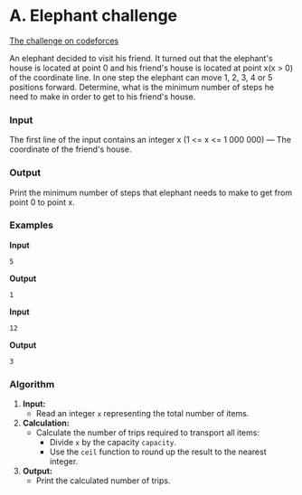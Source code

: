# A. Elephant challenge

[The challenge on codeforces](https://codeforces.com/problemset/problem/617/A)

An elephant decided to visit his friend. It turned out that the elephant's house is located at point 0 and his friend's house is located at point x(x > 0) of the coordinate line. In one step the elephant can move 1, 2, 3, 4 or 5 positions forward. Determine, what is the minimum number of steps he need to make in order to get to his friend's house.

### Input

The first line of the input contains an integer x (1 <= x <= 1 000 000) — The coordinate of the friend's house.

### Output

Print the minimum number of steps that elephant needs to make to get from point 0 to point x.

### Examples


**Input** 

```plaintext
5
```

**Output** 

```plaintext
1
```

**Input** 

```plaintext
12
```

**Output** 

```plaintext
3
```

### Algorithm

1. **Input:**
    - Read an integer `x` representing the total number of items.
2. **Calculation:**
    - Calculate the number of trips required to transport all items:
        - Divide `x` by the capacity `capacity`.
        - Use the `ceil` function to round up the result to the nearest integer.
3. **Output:**
    - Print the calculated number of trips.

